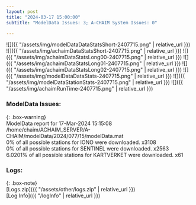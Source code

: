 ```yaml
---
layout: post
title: "2024-03-17 15:00:00"
subtitle: "ModelData Issues: 3; A-CHAIM System Issues: 0"

---
```


![]({{ "/assets/img/modelDataDataStatsShort-2407715.png" | relative_url }})
![]({{ "/assets/img/achaimDataStatsShort-2407715.png" | relative_url }})
![]({{ "/assets/img/achaimDataStatsLong00-2407715.png" | relative_url }})
![]({{ "/assets/img/achaimDataStatsLong01-2407715.png" | relative_url }})
![]({{ "/assets/img/achaimDataStatsLong02-2407715.png" | relative_url }})
![]({{ "/assets/img/modelDataDataStats-2407715.png" | relative_url }})
![]({{ "/assets/img/modelDataStationStats-2407715.png" | relative_url }})
![]({{ "/assets/img/achaimRunTime-2407715.png" | relative_url }})


### ModelData Issues:  
  
{: .box-warning}  
 ModelData report for 17-Mar-2024 15:15:08   
 /home/chaim/ACHAIM_SERVER/A-CHAIM/modelData/2024/077/15/modelData.mat   
 0% of all possible stations for IONO were downloaded. x3108   
 0% of all possible stations for SENTINEL were downloaded. x2563   
 6.0201% of all possible stations for KARTVERKET were downloaded. x61   
  


### Logs:  
  
{: .box-note}  
[Logs.zip]({{ "/assets/other/logs.zip" | relative_url }})  
[Log Info]({{ "/logInfo" | relative_url }})  
